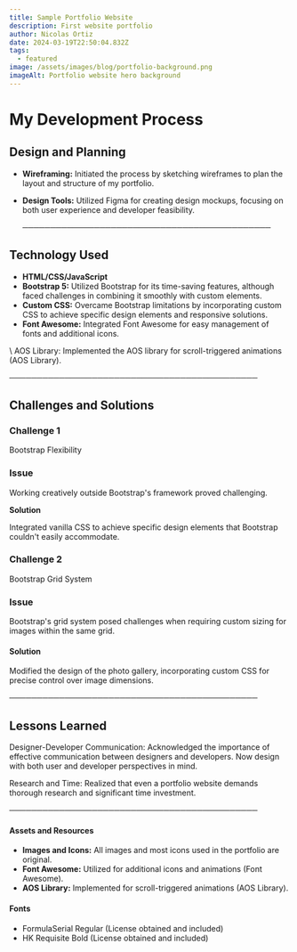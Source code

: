 ```yaml
---
title: Sample Portfolio Website
description: First website portfolio
author: Nicolas Ortiz
date: 2024-03-19T22:50:04.832Z
tags:
  - featured
image: /assets/images/blog/portfolio-background.png
imageAlt: Portfolio website hero background
---
```

# My Development Process

## Design and Planning

* **Wireframing:** Initiated the process by sketching wireframes to plan the layout and structure of my portfolio.
* **Design Tools:** Utilized Figma for creating design mockups, focusing on both user experience and developer feasibility.

  ─────────────────────────────────────────────

## Technology Used

* **HTML/CSS/JavaScript**
* **Bootstrap 5:** Utilized Bootstrap for its time-saving features, although faced challenges in combining it smoothly with custom elements.
* **Custom CSS:** Overcame Bootstrap limitations by incorporating custom CSS to achieve specific design elements and responsive solutions.
* **Font Awesome:** Integrated Font Awesome for easy management of fonts and additional icons.

\    AOS Library: Implemented the AOS library for scroll-triggered animations (AOS Library).

─────────────────────────────────────────────

## Challenges and Solutions

### Challenge 1

Bootstrap Flexibility

### Issue

Working creatively outside Bootstrap's framework proved challenging.

**Solution**

Integrated vanilla CSS to achieve specific design elements that Bootstrap couldn't easily accommodate.

### Challenge 2

Bootstrap Grid System

### Issue

Bootstrap's grid system posed challenges when requiring custom sizing for images within the same grid.

#### Solution

Modified the design of the photo gallery, incorporating custom CSS for precise control over image dimensions.

─────────────────────────────────────────────

## Lessons Learned

Designer-Developer Communication: Acknowledged the importance of effective communication between designers and developers. Now design with both user and developer perspectives in mind.

Research and Time: Realized that even a portfolio website demands thorough research and significant time investment.

─────────────────────────────────────────────

#### Assets and Resources

* **Images and Icons:** All images and most icons used in the portfolio are original.
* **Font Awesome:** Utilized for additional icons and animations (Font Awesome).
* **AOS Library:** Implemented for scroll-triggered animations (AOS Library).

#### Fonts

* FormulaSerial Regular (License obtained and included)
* HK Requisite Bold (License obtained and included)
